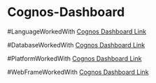 # Cognos-Dashboard
#LanguageWorkedWith
[Cognos Dashboard Link]([LanguageWorkedWith](https://us1.ca.analytics.ibm.com/bi/?perspective=dashboard&pathRef=.my_folders%2FWebFrameWorkedWith%2Bhierarchy%2Bcolored%2Bby%2BWebFrameWorkedWith%2Band%2Bsized%2Bby%2BWebFrameWorkedWith&action=view&mode=dashboard&subView=model0000019266281bad_00000000))


#DatabaseWorkedWith
[Cognos Dashboard Link]([LanguageWorkedWith](https://us1.ca.analytics.ibm.com/bi/?perspective=dashboard&pathRef=.my_folders%2FWebFrameWorkedWith%2Bhierarchy%2Bcolored%2Bby%2BWebFrameWorkedWith%2Band%2Bsized%2Bby%2BWebFrameWorkedWith&action=view&mode=dashboard&subView=model00000192662a7cda_00000000))

#PlatformWorkedWith
[Cognos Dashboard Link]([LanguageWorkedWith](https://us1.ca.analytics.ibm.com/bi/?perspective=dashboard&pathRef=.my_folders%2FWebFrameWorkedWith%2Bhierarchy%2Bcolored%2Bby%2BWebFrameWorkedWith%2Band%2Bsized%2Bby%2BWebFrameWorkedWith&action=view&mode=dashboard&subView=model00000192662cd44f_00000000))


#WebFrameWorkedWith
[Cognos Dashboard Link]([LanguageWorkedWith](https://us1.ca.analytics.ibm.com/bi/?perspective=dashboard&pathRef=.my_folders%2FWebFrameWorkedWith%2Bhierarchy%2Bcolored%2Bby%2BWebFrameWorkedWith%2Band%2Bsized%2Bby%2BWebFrameWorkedWith&action=view&mode=dashboard&subView=model000001926630ecff_00000000))
